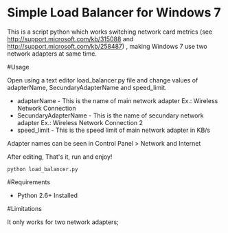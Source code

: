 Simple Load Balancer for Windows 7
==================================

This is a script python which works switching network card metrics (see http://support.microsoft.com/kb/315088 and http://support.microsoft.com/kb/258487) , making Windows 7 use two network adapters at same time.


#Usage

Open using a text editor load_balancer.py file and change values of adapterName, SecundaryAdapterName and speed_limit. 

 - adapterName - This is the name of main network adapter Ex.: Wireless Network Connection
 - SecundaryAdapterName - This is the name of secundary network adapter Ex.: Wireless Network Connection 2
 - speed_limit - This is the speed limit of main network adapter in KB/s
          
Adapter names can be seen in Control Panel > Network and Internet 

After editing, That's it, run and enjoy!
  
    python load_balancer.py
  
#Requirements

  - Python 2.6+ Installed 
  
#Limitations
	
It only works for two network adapters;